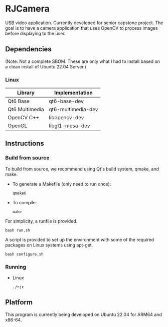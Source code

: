 # RJCamera
USB video application. Currently developed for senior capstone project. The goal is to have a camera application that uses OpenCV to process images before displaying to the user.

## Dependencies
(Note: Not a complete SBOM. These are only what I had to install based on a clean install of Ubuntu 22.04 Server.)

### Linux
| Library        | Implementation     |
| -------------- | ------------------ |
| Qt6 Base       | qt6-base-dev       |
| Qt6 Multimedia | qt6-multimedia-dev |
| OpenCV C++     | libopencv-dev      |
| OpenGL         | libgl1-mesa-dev    |

## Instructions
### Build from source
To build from source, we recommend using Qt's build system, qmake, and make.
* To generate a Makefile (only need to run once):
    ```
    qmake6
    ```
* To compile:
    ```
    make
    ```

For simplicity, a runfile is provided.
```
bash run.sh
```

A script is provided to set up the environment with some of the required packages on Linux systems using apt-get.
```
bash configure.sh
```

### Running
* Linux
    ```
    ./rjc
    ```

## Platform
This program is currently being developed on Ubuntu 22.04 for ARM64 and x86-64.
